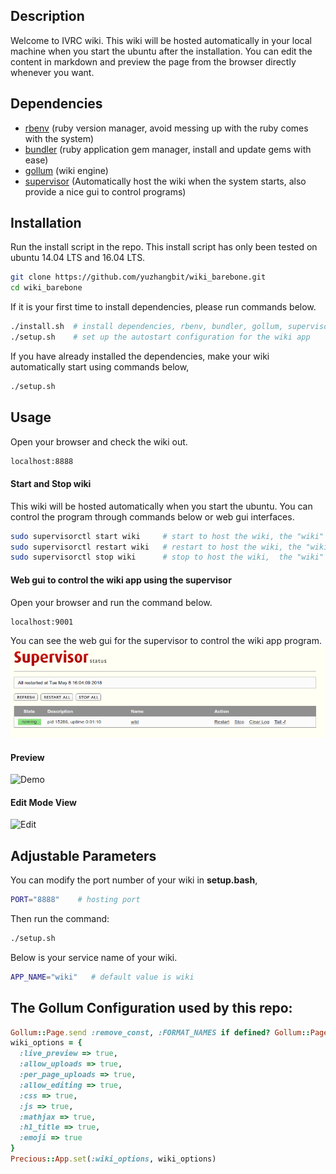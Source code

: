 Description
-----------

Welcome to IVRC wiki. This wiki will be hosted automatically in your local machine when you start the ubuntu after the installation. You can edit the content in markdown and preview the page from the browser directly whenever you want.

Dependencies
------------

-	[rbenv](https://github.com/rbenv/rbenv) (ruby version manager, avoid messing up with the ruby comes with the system)
-	[bundler](https://github.com/bundler/bundler) (ruby application gem manager, install and update gems with ease)
-	[gollum](https://github.com/gollum/gollum) (wiki engine)
-	[supervisor](http://supervisord.org/) (Automatically host the wiki when the system starts, also provide a nice gui to control programs)

Installation
------------

Run the install script in the repo. This install script has only been tested on ubuntu 14.04 LTS and 16.04 LTS.

```bash
git clone https://github.com/yuzhangbit/wiki_barebone.git
cd wiki_barebone  
```

If it is your first time to install dependencies, please run commands below.

```bash
./install.sh  # install dependencies, rbenv, bundler, gollum, supervisor, enable the web gui for supervisor
./setup.sh    # set up the autostart configuration for the wiki app
```

If you have already installed the dependencies, make your wiki automatically start using commands below,

```bash
./setup.sh
```

Usage
-----

Open your browser and check the wiki out.

```bash
localhost:8888
```

#### Start and Stop wiki

This wiki will be hosted automatically when you start the ubuntu. You can control the program through commands below or web gui interfaces.

```bash
sudo supervisorctl start wiki     # start to host the wiki, the "wiki" is defined by the APP_NAME variable.
sudo supervisorctl restart wiki   # restart to host the wiki, the "wiki" is defined by the APP_NAME variable.
sudo supervisorctl stop wiki      # stop to host the wiki,  the "wiki" is defined by the APP_NAME variable.
```

#### Web gui to control the wiki app using the supervisor

Open your browser and run the command below.

```bash
localhost:9001
```

You can see the web gui for the supervisor to control the wiki app program.  
![gui](images/supervisor_web_gui.png)

#### Preview

![Demo](images/preview.png)

#### Edit Mode View

![Edit](images/edit.png)

Adjustable Parameters
---------------------

You can modify the port number of your wiki in **setup.bash**,

```bash
PORT="8888"    # hosting port
```

Then run the command:

```bash
./setup.sh
```

Below is your service name of your wiki.

```bash
APP_NAME="wiki"   # default value is wiki
```

The Gollum Configuration used by this repo:
-------------------------------------------

```ruby
Gollum::Page.send :remove_const, :FORMAT_NAMES if defined? Gollum::Page::FORMAT_NAMES
wiki_options = {
  :live_preview => true,
  :allow_uploads => true,
  :per_page_uploads => true,
  :allow_editing => true,
  :css => true,
  :js => true,
  :mathjax => true,
  :h1_title => true,
  :emoji => true
}
Precious::App.set(:wiki_options, wiki_options)
```

